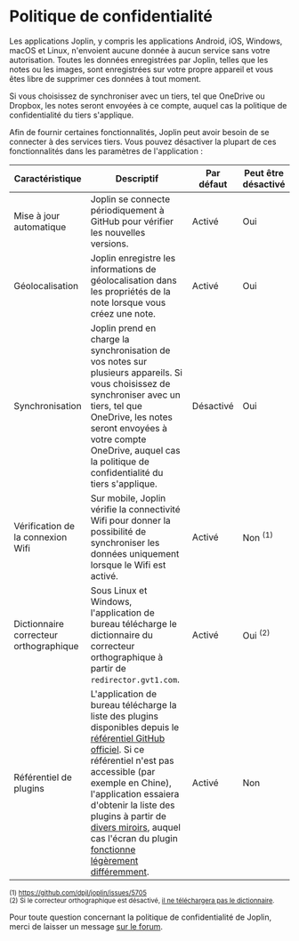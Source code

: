 # Politique de confidentialité

Les applications Joplin, y compris les applications Android, iOS, Windows, macOS et Linux, n'envoient aucune donnée à aucun service sans votre autorisation. Toutes les données enregistrées par Joplin, telles que les notes ou les images, sont enregistrées sur votre propre appareil et vous êtes libre de supprimer ces données à tout moment.

Si vous choisissez de synchroniser avec un tiers, tel que OneDrive ou Dropbox, les notes seront envoyées à ce compte, auquel cas la politique de confidentialité du tiers s'applique.

Afin de fournir certaines fonctionnalités, Joplin peut avoir besoin de se connecter à des services tiers. Vous pouvez désactiver la plupart de ces fonctionnalités dans les paramètres de l'application :

| Caractéristique | Descriptif | Par défaut | Peut être désactivé |
| -------- | -------------- | -------- | --- |
| Mise à jour automatique | Joplin se connecte périodiquement à GitHub pour vérifier les nouvelles versions. | Activé | Oui |
| Géolocalisation | Joplin enregistre les informations de géolocalisation dans les propriétés de la note lorsque vous créez une note. | Activé | Oui |
| Synchronisation | Joplin prend en charge la synchronisation de vos notes sur plusieurs appareils. Si vous choisissez de synchroniser avec un tiers, tel que OneDrive, les notes seront envoyées à votre compte OneDrive, auquel cas la politique de confidentialité du tiers s'applique. | Désactivé | Oui |
| Vérification de la connexion Wifi | Sur mobile, Joplin vérifie la connectivité Wifi pour donner la possibilité de synchroniser les données uniquement lorsque le Wifi est activé. | Activé | Non <sup>(1)</sup> |
| Dictionnaire correcteur orthographique | Sous Linux et Windows, l'application de bureau télécharge le dictionnaire du correcteur orthographique à partir de `redirector.gvt1.com`. | Activé | Oui <sup>(2)</sup> |
| Référentiel de plugins | L'application de bureau télécharge la liste des plugins disponibles depuis le [référentiel GitHub officiel](https://github.com/joplin/plugins). Si ce référentiel n'est pas accessible (par exemple en Chine), l'application essaiera d'obtenir la liste des plugins à partir de [divers miroirs](https://github.com/dpjl/joplin/blob/8ac6017c02017b6efd59f5fcab7e0b07f8d44164/packages/lib/services/plugins/RepositoryApi.ts#L22), auquel cas l'écran du plugin [fonctionne légèrement différemment](https://github.com/dpjl/joplin/issues/5161#issuecomment-925226975). | Activé | Non

<sup>(1) https://github.com/dpjl/joplin/issues/5705</sup><br/>
<sup>(2) Si le correcteur orthographique est désactivé, [il ne téléchargera pas le dictionnaire](https://discourse.joplinapp.org/t/new-version-of-joplin-contacting-google-servers-on-startup/23000/40?u=laurent).</sup>

Pour toute question concernant la politique de confidentialité de Joplin, merci de laisser un message [sur le forum](https://discourse.joplinapp.org/).